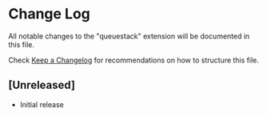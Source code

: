 # Change Log

All notable changes to the "queuestack" extension will be documented in this file.

Check [Keep a Changelog](http://keepachangelog.com/) for recommendations on how to structure this file.

## [Unreleased]

- Initial release